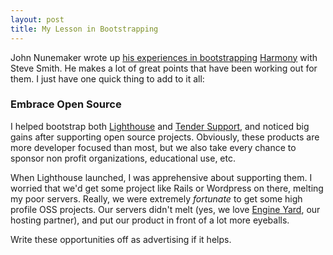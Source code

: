 ```yaml
--- 
layout: post
title: My Lesson in Bootstrapping
---
```

John Nunemaker wrote up [his experiences in bootstrapping](http://orderedlist.com/our-writing/blog/articles/lessons-learned-bootstrapping-harmony/) [Harmony](http://get.harmonyapp.com/) with Steve Smith.  He makes a lot of great points that have been working out for them.  I just have one quick thing to add to it all:

### Embrace Open Source

I helped bootstrap both [Lighthouse](http://lighthouseapp.com) and [Tender Support](http://tenderapp.com), and noticed big gains after supporting open source projects.  Obviously, these products are more developer focused than most, but we also take every chance to sponsor non profit organizations, educational use, etc.  

When Lighthouse launched, I was apprehensive about supporting them.   I worried that we'd get some project like Rails or Wordpress on there, melting my poor servers.  Really, we were extremely _fortunate_ to get some high profile OSS projects.  Our servers didn't melt (yes, we love [Engine Yard](http://www.engineyard.com/), our hosting partner), and put our product in front of a lot more eyeballs.

Write these opportunities off as advertising if it helps.
